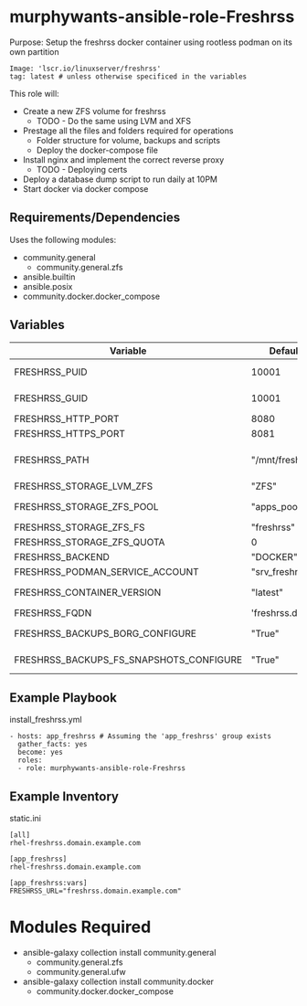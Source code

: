 # murphywants-ansible-role-Freshrss

Purpose: Setup the freshrss docker container using rootless podman on its own partition

```
Image: 'lscr.io/linuxserver/freshrss'
tag: latest # unless otherwise specificed in the variables
```

This role will:
- Create a new ZFS volume for freshrss
  - TODO - Do the same using LVM and XFS
- Prestage all the files and folders required for operations
  - Folder structure for volume, backups and scripts
  - Deploy the docker-compose file
- Install nginx and implement the correct reverse proxy
  - TODO - Deploying certs
- Deploy a database dump script to run daily at 10PM
- Start docker via docker compose

## Requirements/Dependencies
Uses the following modules:
- community.general
  - community.general.zfs
- ansible.builtin
- ansible.posix
- community.docker.docker_compose

## Variables
Variable | Default Value | Description
---|---|---
FRESHRSS_PUID | 10001 | https://docs.linuxserver.io/general/understanding-puid-and-pgid
FRESHRSS_GUID | 10001 | https://docs.linuxserver.io/general/understanding-puid-and-pgid
FRESHRSS_HTTP_PORT | 8080 | Host port for port 80 port mapping
FRESHRSS_HTTPS_PORT | 8081 | Host port for port 443 port mapping
FRESHRSS_PATH | "/mnt/freshrss/" | The location of the container persistent data. A parition will be created and mounted here if the folder doens't exist. 
FRESHRSS_STORAGE_LVM_ZFS | "ZFS" | Placeholder if I also implement LVM support
FRESHRSS_STORAGE_ZFS_POOL | "apps_pool" | The Linux hosts ZFS pool name, where the partiiton will be created from
FRESHRSS_STORAGE_ZFS_FS | "freshrss" | The name of the filesystem that ZFS is creating
FRESHRSS_STORAGE_ZFS_QUOTA | 0 | Placeholder, if I ever want to add quotas
FRESHRSS_BACKEND | "DOCKER" | Placeholder, if I ever want to add podman support
FRESHRSS_PODMAN_SERVICE_ACCOUNT | "srv_freshrss" | Placeholder service account, todo later
FRESHRSS_CONTAINER_VERSION | "latest" | Can be used to specify a specific version of the docker container to pull and use
FRESHRSS_FQDN | 'freshrss.domain.com' | Change this to your fully qualified domain name
FRESHRSS_BACKUPS_BORG_CONFIGURE | "True" | Placeholder, todo deploy borg backups of this application stack
FRESHRSS_BACKUPS_FS_SNAPSHOTS_CONFIGURE | "True" | Placeholder, todo zfs snapshots and/or lvm snapshots

## Example Playbook

install_freshrss.yml
```
- hosts: app_freshrss # Assuming the 'app_freshrss' group exists
  gather_facts: yes
  become: yes
  roles:
  - role: murphywants-ansible-role-Freshrss
```

## Example Inventory

static.ini
```
[all]
rhel-freshrss.domain.example.com

[app_freshrss]
rhel-freshrss.domain.example.com

[app_freshrss:vars]
FRESHRSS_URL="freshrss.domain.example.com"
```

# Modules Required
- ansible-galaxy collection install community.general
  - community.general.zfs
  - community.general.ufw
- ansible-galaxy collection install community.docker
  - community.docker.docker_compose

